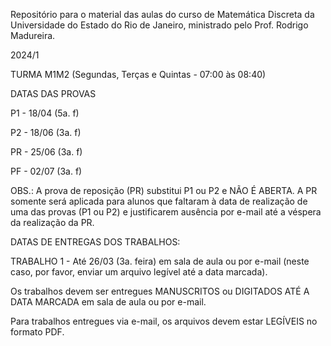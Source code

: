 Repositório para o material das aulas do curso de Matemática Discreta da Universidade do Estado do Rio de Janeiro, ministrado pelo Prof. Rodrigo Madureira.

2024/1

TURMA M1M2 (Segundas, Terças e Quintas - 07:00 às 08:40)

DATAS DAS PROVAS

P1 - 18/04 (5a. f)

P2 - 18/06 (3a. f)

PR - 25/06 (3a. f)

PF - 02/07 (3a. f)

OBS.: A prova de reposição (PR) substitui P1 ou P2 e NÃO É ABERTA. A PR somente será aplicada para alunos que faltaram à data de realização de uma das provas (P1 ou P2) e justificarem ausência por e-mail até a véspera da realização da PR.

DATAS DE ENTREGAS DOS TRABALHOS:

TRABALHO 1 - Até 26/03 (3a. feira) em sala de aula ou por e-mail (neste caso, por favor, enviar um arquivo legível até a data marcada).

Os trabalhos devem ser entregues MANUSCRITOS ou DIGITADOS ATÉ A DATA MARCADA em sala de aula ou por e-mail. 

Para trabalhos entregues via e-mail, os arquivos devem estar LEGÍVEIS no formato PDF.
